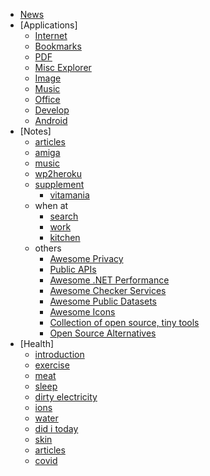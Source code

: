 * [News](./)
* [Applications]
	* [Internet](/application/internet.md)
	* [Bookmarks](/application/internetBookmarks.md)
	* [PDF](/application/pdf.md)
	* [Misc Explorer](/application/misc.md)
	* [Image](/application/image.md)
	* [Music](/application/music.md)
	* [Office](/application/office.md)
	* [Develop](/application/develop.md)
	* [Android](/application/android.md)
* [Notes]
	* [articles](/notes/articles.md)
	* [amiga](/notes/amiga.md)
	* [music](/notes/music.md)
	* [wp2heroku](/notes/wp2heroku.md)
	* [supplement](/notes/supplement.md)
		* [vitamania](/notes/supplementVitamania.md)  
	* when at  
	    * [search](/notes/whenatsearch.md)
	    * [work](/notes/whenatwork.md)
		* [kitchen](/notes/whenatkitchen.md)
	* others  
		* [Awesome Privacy](https://github.com/pluja/awesome-privacy)
		* [Public APIs](https://github.com/n0shake/Public-APIs)
		* [Awesome .NET Performance](https://github.com/adamsitnik/awesome-dot-net-performance/blob/master/README.md)  
		* [Awesome Checker Services](https://github.com/Brunty/awesome-checker-services/blob/master/README.md) 
		* [Awesome Public Datasets](https://github.com/awesomedata/awesome-public-datasets) 
		* [Awesome Icons](https://github.com/digitalblossom/awesome-icons) 
		* [Collection of open source, tiny tools](https://github.com/everestpipkin/tools-list)
		* [Open Source Alternatives](https://www.btw.so/open-source-alternatives)
* [Health]
	* [introduction](/health/introduction.md)
	* [exercise](/health/exercise.md)
	* [meat](/health/meat.md)
	* [sleep](/health/sleep.md)
	* [dirty electricity](/health/dirty.md)
	* [ions](/health/ions.md) 
	* [water](/health/water.md)
	* [did i today](/health/didtoday.md)
	* [skin](/health/skin.md)
	* [articles](/health/articles.md)
	* [covid](/health/wcovid.md)